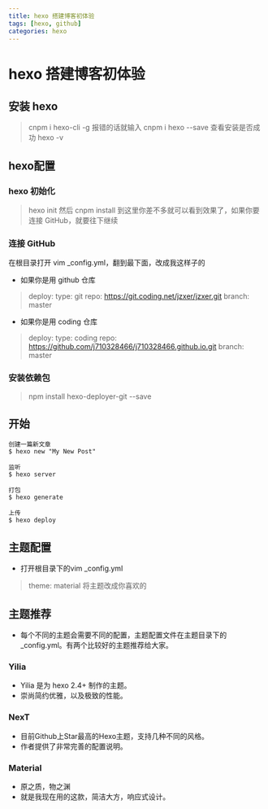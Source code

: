 ```yaml
---
title: hexo 搭建博客初体验
tags: [hexo, github]
categories: hexo
---
```


# hexo 搭建博客初体验

## 安装 hexo
> cnpm i hexo-cli -g
报错的话就输入
> cnpm i hexo --save
查看安装是否成功
> hexo -v


## hexo配置

### hexo 初始化
> hexo init
然后
> cnpm install
到这里你差不多就可以看到效果了，如果你要连接 GitHub，就要往下继续 

### 连接 GitHub
在根目录打开 vim _config.yml，翻到最下面，改成我这样子的
* 如果你是用 github 仓库 
> deploy: 
    type: git
    repo: https://git.coding.net/jzxer/jzxer.git
    branch: master
* 如果你是用 coding 仓库
> deploy:
    type: coding
    repo: https://github.com/j710328466/j710328466.github.io.git
    branch: master

### 安装依赖包

> npm install hexo-deployer-git --save

## 开始

```
创建一篇新文章
$ hexo new "My New Post"

监听
$ hexo server

打包
$ hexo generate

上传
$ hexo deploy
```

## 主题配置

* 打开根目录下的vim _config.yml
> theme: material
> 将主题改成你喜欢的

## 主题推荐

* 每个不同的主题会需要不同的配置，主题配置文件在主题目录下的 _config.yml。有两个比较好的主题推荐给大家。

### Yilia
* Yilia 是为 hexo 2.4+ 制作的主题。 
* 崇尚简约优雅，以及极致的性能。

### NexT
* 目前Github上Star最高的Hexo主题，支持几种不同的风格。 
* 作者提供了非常完善的配置说明。

### Material
* 原之质，物之渊
* 就是我现在用的这款，简洁大方，响应式设计。
